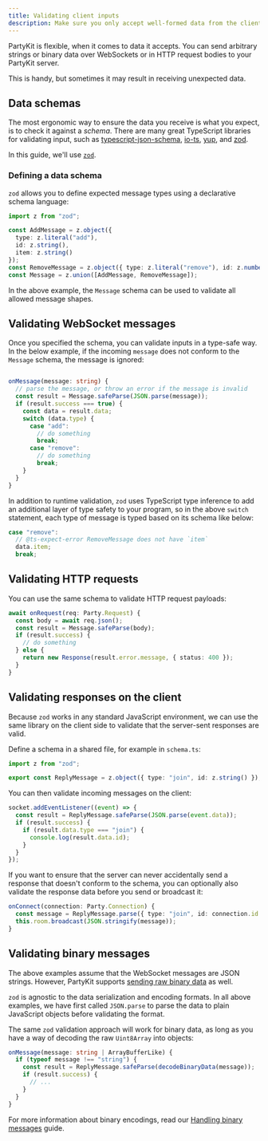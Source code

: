 ```yaml
---
title: Validating client inputs
description: Make sure you only accept well-formed data from the clients
---
```


PartyKit is flexible, when it comes to data it accepts. You can send arbitrary strings or binary data over WebSockets or in HTTP request bodies to your PartyKit server.

This is handy, but sometimes it may result in receiving unexpected data.

## Data schemas

The most ergonomic way to ensure the data you receive is what you expect, is to check it against a _schema_. There are many great TypeScript libraries for validating input, such as [typescript-json-schema](https://github.com/YousefED/typescript-json-schema), [io-ts](https://github.com/gcanti/io-ts), [yup](https://github.com/jquense/yup), and [zod](https://github.com/colinhacks/zod).

In this guide, we'll use [`zod`](https://github.com/colinhacks/zod).

### Defining a data schema

`zod` allows you to define expected message types using a declarative schema language:

```ts
import z from "zod";

const AddMessage = z.object({
  type: z.literal("add"),
  id: z.string(),
  item: z.string()
});
const RemoveMessage = z.object({ type: z.literal("remove"), id: z.number() });
const Message = z.union([AddMessage, RemoveMessage]);
```

In the above example, the `Message` schema can be used to validate all allowed message shapes.

## Validating WebSocket messages

Once you specified the schema, you can validate inputs in a type-safe way. In the below example, if the incoming `message` does not conform to the `Message` schema, the message is ignored:

```ts

onMessage(message: string) {
  // parse the message, or throw an error if the message is invalid
  const result = Message.safeParse(JSON.parse(message));
  if (result.success === true) {
    const data = result.data;
    switch (data.type) {
      case "add":
        // do something
        break;
      case "remove":
        // do something
        break;
    }
  }
}
```

In addition to runtime validation, `zod` uses TypeScript type inference to add an additional layer of type safety to your program, so in the above `switch` statement, each type of message is typed based on its schema like below:

```ts
case "remove":
  // @ts-expect-error RemoveMessage does not have `item`
  data.item;
  break;
```

## Validating HTTP requests

You can use the same schema to validate HTTP request payloads:

```ts
await onRequest(req: Party.Request) {
  const body = await req.json();
  const result = Message.safeParse(body);
  if (result.success) {
    // do something
  } else {
    return new Response(result.error.message, { status: 400 });
  }
}
```

## Validating responses on the client

Because `zod` works in any standard JavaScript environment, we can use the same library on the client side to validate that the server-sent responses are valid.

Define a schema in a shared file, for example in `schema.ts`:

```ts
import z from "zod";

export const ReplyMessage = z.object({ type: "join", id: z.string() });
```

You can then validate incoming messages on the client:

```ts
socket.addEventListener((event) => {
  const result = ReplyMessage.safeParse(JSON.parse(event.data));
  if (result.success) {
    if (result.data.type === "join") {
      console.log(result.data.id);
    }
  }
});
```

If you want to ensure that the server can never accidentally send a response that doesn't conform to the schema, you can optionally also validate the response data before you send or broadcast it:

```ts
onConnect(connection: Party.Connection) {
  const message = ReplyMessage.parse({ type: "join", id: connection.id });
  this.room.broadcast(JSON.stringify(message));
}
```

## Validating binary messages

The above examples assume that the WebSocket messages are JSON strings. However, PartyKit supports [sending raw binary data](./guides/handling-binary-messages/) as well.

`zod` is agnostic to the data serialization and encoding formats. In all above examples, we have first called `JSON.parse` to parse the data to plain JavaScript objects before validating the format.

The same `zod` validation approach will work for binary data, as long as you have a way of decoding the raw `Uint8Array` into objects:

```ts
onMessage(message: string | ArrayBufferLike) {
  if (typeof message !== "string") {
    const result = ReplyMessage.safeParse(decodeBinaryData(message));
    if (result.success) {
      // ...
    }
  }
}
```

For more information about binary encodings, read our [Handling binary messages](/guides/handling-binary-messages) guide.
